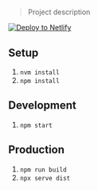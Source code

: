 # <Project Name>

> Project description

<!-- Markdown snippet -->
[![Deploy to Netlify](https://www.netlify.com/img/deploy/button.svg)](https://app.netlify.com/start/deploy?repository=https://github.com/mgburns/proto-twig-static)

## Setup

1. `nvm install`
2. `npm install`

## Development

1. `npm start`

## Production

1. `npm run build`
2. `npx serve dist`
